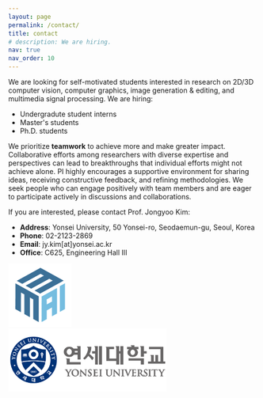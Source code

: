 ```yaml
---
layout: page
permalink: /contact/
title: contact
# description: We are hiring.
nav: true
nav_order: 10
---
```


We are looking for self-motivated students interested in research on 2D/3D computer vision, computer graphics, image generation & editing, and multimedia signal processing. We are hiring:

- Undergradute student interns
- Master's students
- Ph.D. students

We prioritize **teamwork** to achieve more and make greater impact. Collaborative efforts among researchers with diverse expertise and perspectives can lead to breakthroughs that individual efforts might not achieve alone. PI highly encourages a supportive environment for sharing ideas, receiving constructive feedback, and refining methodologies. We seek people who can engage positively with team members and are eager to participate actively in discussions and collaborations.

If you are interested, please contact Prof. Jongyoo Kim:
- **Address**: Yonsei University, 50 Yonsei-ro, Seodaemun-gu, Seoul, Korea
- **Phone**: 02-2123-2869
- **Email**: jy.kim[at]yonsei.ac.kr
- **Office**: C625, Engineering Hall III

<div class="row mt-3">
    <div class="col-2 mt-3 mt-md-0">
        <img src="/assets/img/icon_256.png" height=128>
    </div>
    <div class="col-6 mt-3 mt-md-0">
        <img src="/assets/img/yonsei_kor_eng.png" height=128>
    </div>
</div>

